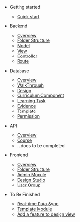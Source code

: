 - Getting started
    - [Quick start](quickstart.md)

- Backend
    - [Overview](backend/overview.md)
    - [Folder Structure](backend/folderstructure.md)
    - [Model](backend/model.md)
    - [View](backend/view.md)
    - [Controller](backend/controller.md)
    - [Route](backend/route.md)

- Database
    - [Overview](database/overview.md)
    - [WalkThrough](database/walkthrough.md)
    - [Design](database/design.md)
    - [Curriculum Component](database/component.md)
    - [Learning Task](database/task.md)
    - [Evidence](database/evidence.md)
    - [Template](database/template.md)
    - [Permission](database/permission.md)

- API
    - [Overview](api/overview.md)
    - [Course](api/course.md)
    - ...docs to be completed

- Frontend
    - [Overview](frontend/overview.md)
    - [Folder Structure](frontend/folderstructure.md)
    - [Admin Module](frontend/admin.md)
    - [Design Studio](frontend/designstudio.md)
    - [User Group](frontend/usergroup.md)

- To Be Finished
    - [Real-time Data Sync](tbf/realtime.md)
    - [Template Module](tbf/template.md)
    - [Add a feature to design view](tbf/addfeature.md)